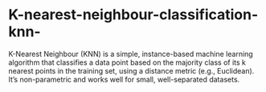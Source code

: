 # K-nearest-neighbour-classification-knn-
K-Nearest Neighbour (KNN) is a simple, instance-based machine learning algorithm that classifies a data point based on the majority class of its k nearest points in the training set, using a distance metric (e.g., Euclidean). It’s non-parametric and works well for small, well-separated datasets.
